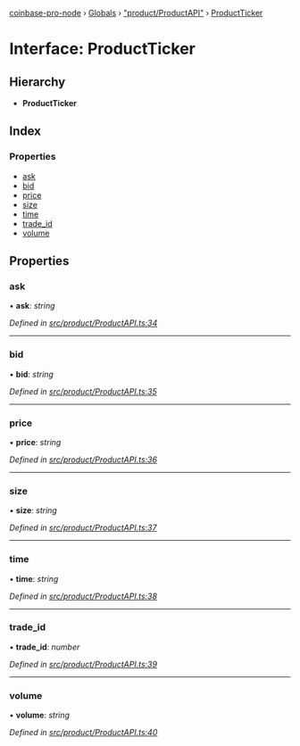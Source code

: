 [coinbase-pro-node](../README.md) › [Globals](../globals.md) › ["product/ProductAPI"](../modules/_product_productapi_.md) › [ProductTicker](_product_productapi_.productticker.md)

# Interface: ProductTicker

## Hierarchy

- **ProductTicker**

## Index

### Properties

- [ask](_product_productapi_.productticker.md#ask)
- [bid](_product_productapi_.productticker.md#bid)
- [price](_product_productapi_.productticker.md#price)
- [size](_product_productapi_.productticker.md#size)
- [time](_product_productapi_.productticker.md#time)
- [trade_id](_product_productapi_.productticker.md#trade_id)
- [volume](_product_productapi_.productticker.md#volume)

## Properties

### ask

• **ask**: _string_

_Defined in [src/product/ProductAPI.ts:34](https://github.com/bennyn/coinbase-pro-node/blob/64d8e93/src/product/ProductAPI.ts#L34)_

---

### bid

• **bid**: _string_

_Defined in [src/product/ProductAPI.ts:35](https://github.com/bennyn/coinbase-pro-node/blob/64d8e93/src/product/ProductAPI.ts#L35)_

---

### price

• **price**: _string_

_Defined in [src/product/ProductAPI.ts:36](https://github.com/bennyn/coinbase-pro-node/blob/64d8e93/src/product/ProductAPI.ts#L36)_

---

### size

• **size**: _string_

_Defined in [src/product/ProductAPI.ts:37](https://github.com/bennyn/coinbase-pro-node/blob/64d8e93/src/product/ProductAPI.ts#L37)_

---

### time

• **time**: _string_

_Defined in [src/product/ProductAPI.ts:38](https://github.com/bennyn/coinbase-pro-node/blob/64d8e93/src/product/ProductAPI.ts#L38)_

---

### trade_id

• **trade_id**: _number_

_Defined in [src/product/ProductAPI.ts:39](https://github.com/bennyn/coinbase-pro-node/blob/64d8e93/src/product/ProductAPI.ts#L39)_

---

### volume

• **volume**: _string_

_Defined in [src/product/ProductAPI.ts:40](https://github.com/bennyn/coinbase-pro-node/blob/64d8e93/src/product/ProductAPI.ts#L40)_
